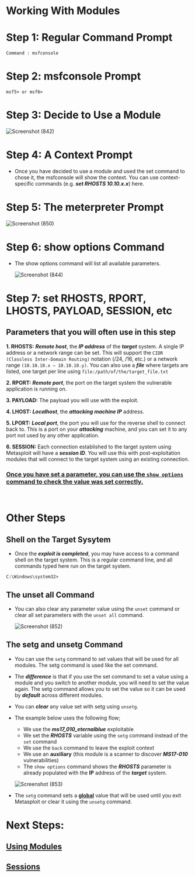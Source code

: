 # Working With Modules

# Step 1: Regular Command Prompt
```
Command : msfconsole
```
# Step 2: msfconsole Prompt
```
msf5> or msf6>
```
# Step 3: Decide to Use a Module

  ![Screenshot (842)](https://user-images.githubusercontent.com/63872951/184950846-fcbffb23-3975-459d-be70-b113c8ca4c5b.png)

# Step 4: A Context Prompt

- Once you have decided to use a module and used the set command to chose it, the msfconsole will show the context. You can use context-specific commands (e.g. ***set RHOSTS 10.10.x.x***) here.

# Step 5: The meterpreter Prompt

  ![Screenshot (850)](https://user-images.githubusercontent.com/63872951/185065304-c2406f99-5b67-4302-b224-01f62cb77cdb.png)

# Step 6: show options Command

- The show options command will list all available parameters.
  
  ![Screenshot (844)](https://user-images.githubusercontent.com/63872951/184951014-a5c1bc74-66c4-4238-b3ac-9f027fa5af39.png)

# Step 7: set RHOSTS, RPORT, LHOSTS, PAYLOAD, SESSION, etc

## Parameters that you will often use in this step

**1. RHOSTS:** ***Remote host***, the ***IP address*** of the ***target*** system. A single IP address or a network range can be set. This will support the `CIDR (Classless Inter-Domain Routing)` notation (/24, /16, etc.) or a network range `(10.10.10.x – 10.10.10.y)`. You can also use a ***file*** where targets are listed, one target per line using `file:/path/of/the/target_file.txt` <br>


**2. RPORT:** ***Remote port***, the port on the target system the vulnerable application is running on. <br>

**3. PAYLOAD:** The payload you will use with the exploit. <br>

**4. LHOST:** ***Localhost***, the ***attacking machine IP*** address. <br>

**5. LPORT:** ***Local port***, the port you will use for the reverse shell to connect back to. This is a port on your ***attacking*** machine, and you can set it to any port not used by any other application. <br>

**6. SESSION:** Each connection established to the target system using Metasploit will have a ***session ID***. You will use this with post-exploitation modules that will connect to the target system using an existing connection. <br>

### **<ins>Once you have set a parameter, you can use the `show options` command to check the value was set correctly.</ins>**
<br>

# Other Steps

## Shell on the Target Sysytem

- Once the ***exploit is completed***, you may have access to a command shell on the target system. This is a regular command line, and all commands typed here run on the target system.
```
C:\Windows\system32>
```

## The unset all Command

- You can also clear any parameter value using the `unset` command or clear all set parameters with the `unset all` command.

  ![Screenshot (852)](https://user-images.githubusercontent.com/63872951/185169258-70cc3875-d5e7-492d-ab9a-b71a5ad7d4ca.png)

## The setg and unsetg Command

- You can use the `setg` command to set values that will be used for all modules. The setg command is used like the set command. 

- The ***difference*** is that if you use the set command to set a value using a module and you switch to another module, you will need to set the value again. The setg command allows you to set the value so it can be used by ***default*** across different modules. 

- You can ***clear*** any value set with setg using `unsetg`.

- The example below uses the following flow;

    - We use the ***ms17_010_eternalblue*** exploitable
    - We set the ***RHOSTS*** variable using the `setg` command instead of the `set` command
    - We use the `back` command to leave the exploit context
    - We use an **auxiliary** (this module is a scanner to discover ***MS17-010*** vulnerabilities)
    - The `show options` command shows the ***RHOSTS*** parameter is already populated with the **IP** address of the ***target*** system.
    
     ![Screenshot (853)](https://user-images.githubusercontent.com/63872951/185171752-1d48de7e-d300-4ea7-a5bc-731e5af3bc6e.png)

    
- The `setg` command sets a **<ins>global</ins>** value that will be used until you exit Metasploit or clear it using the `unsetg` command.

# Next Steps: 

## [Using Modules](https://github.com/ShubhamJagtap2000/Metasploit/tree/main/04%20-%20Working%20With%20Modules/Modules%20Usage)

## [Sessions](https://github.com/ShubhamJagtap2000/Metasploit/tree/main/04%20-%20Working%20With%20Modules/Sessions)
